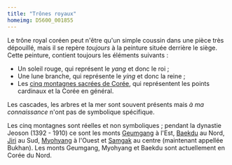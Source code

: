 ```yaml
---
title: "Trônes royaux"
homeimg: D5600_001855
---
```

Le trône royal coréen peut n'être qu'un simple coussin dans une pièce très dépouillé, mais il se repère _toujours_ à la
peinture située derrière le siège. Cette peinture, contient toujours les éléments suivants :

- Un soleil rouge, qui représent le _yang_ et donc le roi ;
- Une lune branche, qui représente le _ying_ et donc la reine ;
- Les [cinq montagnes sacrées de Corée](https://en.wikipedia.org/wiki/Five_Mountains_of_Korea), qui représentent les
  points cardinaux et la Corée en général. 
  
Les cascades, les arbres et la mer sont souvent présents mais _à ma connaissance_ n'ont pas de symbolique spécifique.

Les cinq montagnes sont réelles et non symboliques ; pendant la dynastie Jeoson (1392 - 1910) ce sont les monts
[Geumgang](https://en.wikipedia.org/wiki/Mount_Kumgang) à l'Est, [Baekdu](https://en.wikipedia.org/wiki/Paektu_Mountain)
au Nord, [Jiri](https://en.wikipedia.org/wiki/Jirisan) au Sud, [Myohyang](https://en.wikipedia.org/wiki/Mount_Myohyang)
à l'Ouest et [Samgak](https://en.wikipedia.org/wiki/Bukhansan) au centre (maintenant appellée Bukhan). Les monts
Geumgang, Myohyang et Baekdu sont actuellement en Corée du Nord.